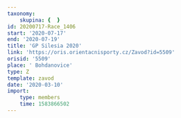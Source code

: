 ```yaml
---
taxonomy:
    skupina: {  }
id: 20200717-Race_1406
start: '2020-07-17'
end: '2020-07-19'
title: 'GP Silesia 2020'
link: 'https://oris.orientacnisporty.cz/Zavod?id=5509'
orisid: '5509'
place: ' Bohdanovice'
type: Z
template: zavod
date: '2020-03-10'
import:
    type: members
    time: 1583866502
---
```

